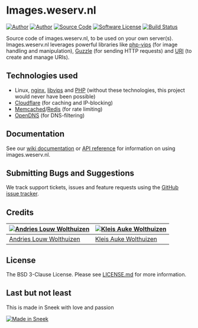 # Images.weserv.nl

[![Author](https://img.shields.io/badge/author-andrieslouw-blue.svg?style=flat-square)](https://github.com/andrieslouw)
[![Author](https://img.shields.io/badge/author-kleisauke-blue.svg?style=flat-square)](https://github.com/kleisauke)
[![Source Code](https://img.shields.io/badge/source-andrieslouw/imagesweserv-blue.svg?style=flat-square)](https://github.com/andrieslouw/imagesweserv)
[![Software License](https://img.shields.io/badge/license-BSD3-brightgreen.svg?style=flat-square)](https://opensource.org/licenses/BSD-3-Clause)
[![Build Status](https://travis-ci.org/andrieslouw/imagesweserv.svg?branch=3.x)](https://travis-ci.org/andrieslouw/imagesweserv)

Source code of images.weserv.nl, to be used on your own server(s). Images.weserv.nl leverages powerful libraries like [php-vips](https://github.com/jcupitt/php-vips) (for image handling and manipulation), [Guzzle](https://github.com/guzzle/guzzle) (for sending HTTP requests) and [URI](https://github.com/thephpleague/uri) (to create and manage URIs).

## Technologies used

- Linux, [nginx](https://github.com/nginx/nginx), [libvips](https://github.com/jcupitt/libvips) and [PHP](https://github.com/php/php-src) (without these technologies, this project would never have been possible)
- [Cloudflare](https://www.cloudflare.com/) (for caching and IP-blocking)
- [Memcached](https://github.com/memcached/memcached)/[Redis](https://github.com/antirez/redis) (for rate limiting)
- [OpenDNS](https://www.opendns.com/) (for DNS-filtering)

## Documentation

See our [wiki documentation](https://github.com/andrieslouw/imagesweserv/wiki) or [API reference](https://images.weserv.nl/) for information on using images.weserv.nl.

## Submitting Bugs and Suggestions

We track support tickets, issues and feature requests using the [GitHub issue tracker](https://github.com/andrieslouw/imagesweserv/issues).

## Credits
[![Andries Louw Wolthuizen](https://avatars2.githubusercontent.com/u/11487455?v=3&s=120)](https://github.com/andrieslouw) | [![Kleis Auke Wolthuizen](https://avatars2.githubusercontent.com/u/12746591?v=3&s=120)](https://github.com/kleisauke)
------------- | -------------
[Andries Louw Wolthuizen](https://github.com/andrieslouw) | [Kleis Auke Wolthuizen](https://github.com/kleisauke)

## License

The BSD 3-Clause License. Please see [LICENSE.md](https://github.com/andrieslouw/imagesweserv/blob/3.x/LICENSE.md) for more information.

## Last but not least
This is made in Sneek with love and passion

[![Made in Sneek](http://kleisauke.nl/made-in-sneek-resized.png)](https://en.wikipedia.org/wiki/Sneek)
